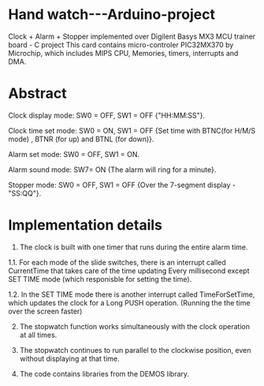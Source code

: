 # Hand watch---Arduino-project
Clock + Alarm + Stopper implemented over Digilent Basys MX3 MCU trainer board - C project
This card contains micro-controler PIC32MX370 by Microchip, which includes MIPS CPU, Memories, timers, interrupts and DMA.

# Abstract
Clock display mode: SW0 = OFF, SW1 = OFF {"HH:MM:SS"}.

Clock time set mode: SW0 = ON, SW1 = OFF {Set time with BTNC(for H/M/S mode) , BTNR (for up) and BTNL (for down)}.

Alarm set mode: SW0 = OFF, SW1 = ON.

Alarm sound mode: SW7= ON {The alarm will ring for a minute}.

Stopper mode: SW0 = OFF, SW1 = OFF {Over the 7-segment display - "SS:QQ"}.


# Implementation details
1. The clock is built with one timer that runs during the entire alarm time.

1.1. For each mode of the slide switches, there is an interrupt called CurrentTime that takes care of the time updating
     Every millisecond except SET TIME mode (which responisble for setting the time).
     
1.2. In the SET TIME mode there is another interrupt called TimeForSetTime, which updates the clock
     for a Long PUSH operation. (Running the the time over the screen faster)
     
2. The stopwatch function works simultaneously with the clock operation at all times.

3. The stopwatch continues to run parallel to the clockwise position, even without displaying at that time.

4. The code contains libraries from the DEMOS library.
